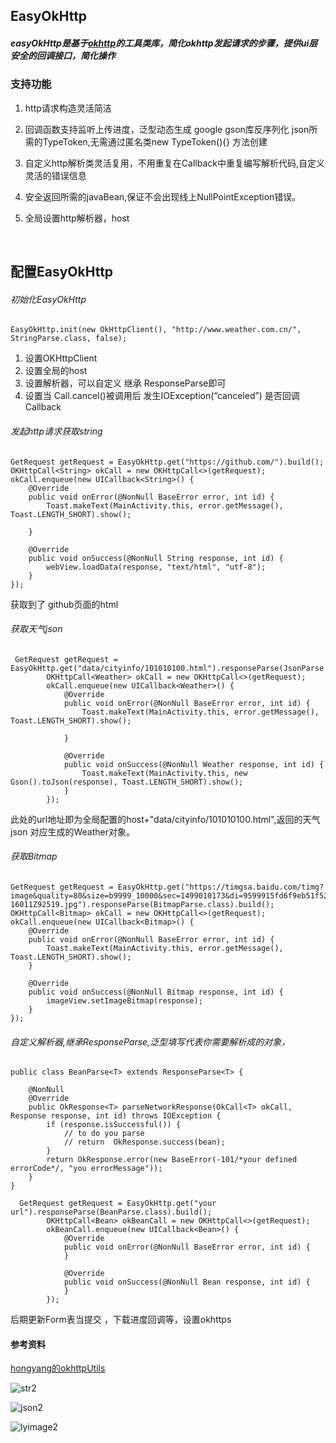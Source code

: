 ## EasyOkHttp

##### easyOkHttp是基于[okhttp](https://github.com/square/okhttp)的工具类库，简化okhttp发起请求的步骤，提供ui层安全的回调接口，简化操作

### 支持功能

1. http请求构造灵活简洁

2. 回调函数支持监听上传进度，泛型动态生成 google gson库反序列化 json所需的TypeToken,无需通过匿名类new TypeToken<Bean>(){} 方法创建

3. 自定义http解析类灵活复用，不用重复在Callback中重复编写解析代码,自定义灵活的错误信息

4. 安全返回所需的javaBean,保证不会出现线上NullPointException错误。

5. 全局设置http解析器，host 

   ​

## 配置EasyOkHttp

###### 初始化EasyOkHttp

```
EasyOkHttp.init(new OkHttpClient(), "http://www.weather.com.cn/", StringParse.class, false);
```

1. 设置OKHttpClient
2. 设置全局的host
3. 设置解析器，可以自定义 继承 ResponseParse<T>即可
4. 设置当 Call.cancel()被调用后 发生IOException(“canceled”) 是否回调Callback

###### 发起http请求获取string

```
GetRequest getRequest = EasyOkHttp.get("https://github.com/").build();
OKHttpCall<String> okCall = new OKHttpCall<>(getRequest);
okCall.enqueue(new UICallback<String>() {
    @Override
    public void onError(@NonNull BaseError error, int id) {
        Toast.makeText(MainActivity.this, error.getMessage(), Toast.LENGTH_SHORT).show();

    }

    @Override
    public void onSuccess(@NonNull String response, int id) {
        webView.loadData(response, "text/html", "utf-8");
    }
});
```

获取到了 github页面的html

###### 获取天气json

```
 GetRequest getRequest = EasyOkHttp.get("data/cityinfo/101010100.html").responseParse(JsonParse.class).build();
        OKHttpCall<Weather> okCall = new OKHttpCall<>(getRequest);
        okCall.enqueue(new UICallback<Weather>() {
            @Override
            public void onError(@NonNull BaseError error, int id) {
                Toast.makeText(MainActivity.this, error.getMessage(), Toast.LENGTH_SHORT).show();

            }

            @Override
            public void onSuccess(@NonNull Weather response, int id) {
                Toast.makeText(MainActivity.this, new Gson().toJson(response), Toast.LENGTH_SHORT).show();
            }
        });
```

此处的url地址即为全局配置的host+"data/cityinfo/101010100.html",返回的天气json 对应生成的Weather对象。

###### 获取Bitmap

```
GetRequest getRequest = EasyOkHttp.get("https://timgsa.baidu.com/timg?image&quality=80&size=b9999_10000&sec=1499010173&di=9599915fd6f9eb51f527cbbf62a84bd6&imgtype=jpg&er=1&src=http%3A%2F%2F4493bz.1985t.com%2Fuploads%2Fallimg%2F160119%2F5-16011Z92519.jpg").responseParse(BitmapParse.class).build();
OKHttpCall<Bitmap> okCall = new OKHttpCall<>(getRequest);
okCall.enqueue(new UICallback<Bitmap>() {
    @Override
    public void onError(@NonNull BaseError error, int id) {
        Toast.makeText(MainActivity.this, error.getMessage(), Toast.LENGTH_SHORT).show();
    }

    @Override
    public void onSuccess(@NonNull Bitmap response, int id) {
        imageView.setImageBitmap(response);
    }
});
```



###### 自定义解析器,继承ResponseParse,泛型填写代表你需要解析成的对象，

```
public class BeanParse<T> extends ResponseParse<T> {

    @NonNull
    @Override
    public OkResponse<T> parseNetworkResponse(OkCall<T> okCall, Response response, int id) throws IOException {
        if (response.isSuccessful()) {
            // to do you parse
            // return  OkResponse.success(bean);
        }
        return OkResponse.error(new BaseError(-101/*your defined errorCode*/, "you errorMessage"));
    }
}

  GetRequest getRequest = EasyOkHttp.get("your url").responseParse(BeanParse.class).build();
        OKHttpCall<Bean> okBeanCall = new OKHttpCall<>(getRequest);
        okBeanCall.enqueue(new UICallback<Bean>() {
            @Override
            public void onError(@NonNull BaseError error, int id) {
            }

            @Override
            public void onSuccess(@NonNull Bean response, int id) {
            }
        });
```

后期更新Form表当提交 ，下载进度回调等，设置okhttps

#### 参考资料

[hongyang的okhttpUtils](https://github.com/hongyangAndroid/okhttputils)

![str2](https://github.com/xchengDroid/EasyOkHttp/blob/master/screenshots/str2.png)

![json2](https://github.com/xchengDroid/EasyOkHttp/blob/master/screenshots/json2.png)

![lyimage2](https://github.com/xchengDroid/EasyOkHttp/blob/master/screenshots/lyimage2.png)













